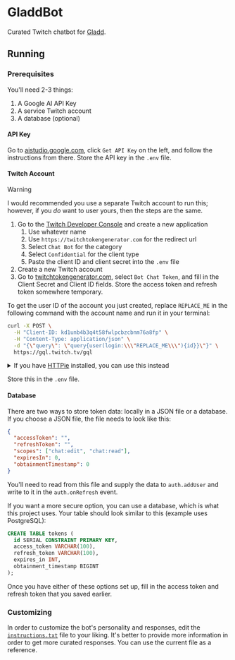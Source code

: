 # GladdBot

Curated Twitch chatbot for [Gladd](https://twitch.tv/gladd).

## Running

### Prerequisites

You'll need 2-3 things:

1. A Google AI API Key
2. A service Twitch account
3. A database (optional)

#### API Key

Go to [aistudio.google.com](https://aistudio.google.com/app/apikey), click `Get API Key` on the left, and follow the instructions from there. Store the API key in the `.env` file.

#### Twitch Account

> [!WARNING]
> I would recommended you use a separate Twitch account to run this; however, if you *do* want to user yours, then the steps are the same.

1. Go to the [Twitch Developer Console](https://dev.twitch.tv/console) and create a new application
   1. Use whatever name
   2. Use `https://twitchtokengenerator.com` for the redirect url
   3. Select `Chat Bot` for the category
   4. Select `Confidential` for the client type
   5. Paste the client ID and client secret into the `.env` file
2. Create a new Twitch account
3. Go to [twitchtokengenerator.com](https://twitchtokengenerator.com/), select `Bot Chat Token`, and fill in the Client Secret and Client ID fields. Store the access token and refresh token somewhere temporary.

To get the user ID of the account you just created, replace `REPLACE_ME` in the following command with the account name and run it in your terminal:

```sh
curl -X POST \
  -H "Client-ID: kd1unb4b3q4t58fwlpcbzcbnm76a8fp" \
  -H "Content-Type: application/json" \
  -d "{\"query\": \"query{user(login:\\\"REPLACE_ME\\\"){id}}\"}" \
  https://gql.twitch.tv/gql
```

<details>
<summary>If you have <a href="https://httpie.io/">HTTPie</a> installed, you can use this instead</summary>

```sh
http POST https://gql.twitch.tv/gql Client-ID:kd1unb4b3q4t58fwlpcbzcbnm76a8fp query="{user(login:\"REPLACE_ME\"){id}}"
```

</details>

Store this in the `.env` file.

#### Database

There are two ways to store token data: locally in a JSON file or a database. If you choose a JSON file, the file needs to look like this:

```json
{
  "accessToken": "",
  "refreshToken": "",
  "scopes": ["chat:edit", "chat:read"],
  "expiresIn": 0,
  "obtainmentTimestamp": 0
}
```

You'll need to read from this file and supply the data to `auth.addUser` and write to it in the `auth.onRefresh` event.

If you want a more secure option, you can use a database, which is what this project uses. Your table should look similar to this (example uses PostgreSQL):

```sql
CREATE TABLE tokens (
  id SERIAL CONSTRAINT PRIMARY KEY,
  access_token VARCHAR(100),
  refresh_token VARCHAR(100),
  expires_in INT,
  obtainment_timestamp BIGINT
);
```

Once you have either of these options set up, fill in the access token and refresh token that you saved earlier.

### Customizing

In order to customize the bot's personality and responses, edit the [`instructions.txt`](./data/instructions.txt) file to your liking. It's better to provide more information in order to get more curated responses. You can use the current file as a reference.
